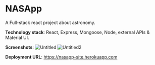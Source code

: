 # NASApp

A Full-stack react project about astronomy.

**Technology stack**: React, Express, Mongoose, Node, external APIs & Material UI.

**Screenshots**:
![Untitled](https://user-images.githubusercontent.com/4573039/107792494-e49fdc00-6d5d-11eb-9329-861d360b7fbf.jpg)
![Untitled2](https://user-images.githubusercontent.com/4573039/107792616-fbdec980-6d5d-11eb-8bcd-063eaa675b0d.jpg)

**Deployment URL**: https://nasapp-site.herokuapp.com
